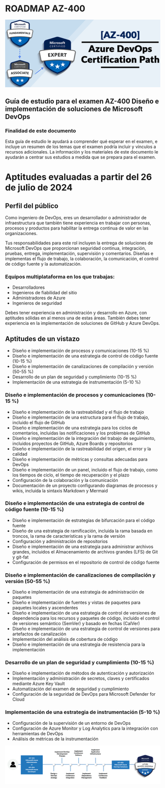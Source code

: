 # ROADMAP AZ-400


![IMG](img/image_001_AZ400.png "certificado AZ400")
## Guía de estudio para el examen AZ-400 Diseño e implementación de soluciones de Microsoft DevOps

### Finalidad de este documento
Esta guía de estudio le ayudará a comprender qué esperar en el examen, e incluye un resumen de los temas que el examen podría incluir y vínculos a recursos adicionales. La información y los materiales de este documento le ayudarán a centrar sus estudios a medida que se prepara para el examen.

# Aptitudes evaluadas a partir del 26 de julio de 2024

## Perfil del público

Como ingeniero de DevOps, eres un desarrollador o administrador de infraestructura que también tiene experiencia en trabajar con personas, procesos y productos para habilitar la entrega continua de valor en las organizaciones.

Tus responsabilidades para este rol incluyen la entrega de soluciones de Microsoft DevOps que proporcionan seguridad continua, integración, pruebas, entrega, implementación, supervisión y comentarios. Diseñas e implementas el flujo de trabajo, la colaboración, la comunicación, el control de código fuente y la automatización.

### Equipos multiplataforma en los que trabajas:

- Desarrolladores
- Ingenieros de fiabilidad del sitio
- Administradores de Azure
- Ingenieros de seguridad

Debes tener experiencia en administración y desarrollo en Azure, con aptitudes sólidas en al menos una de estas áreas. También debes tener experiencia en la implementación de soluciones de GitHub y Azure DevOps.

## Aptitudes de un vistazo

- Diseño e implementación de procesos y comunicaciones (10-15 %)
- Diseño e implementación de una estrategia de control de código fuente (10-15 %)
- Diseño e implementación de canalizaciones de compilación y versión (50-55 %)
- Desarrollo de un plan de seguridad y cumplimiento (10-15 %)
- Implementación de una estrategia de instrumentación (5-10 %)

### Diseño e implementación de procesos y comunicaciones (10-15 %)

- Diseño e implementación de la rastreabilidad y el flujo de trabajo
- Diseño e implementación de una estructura para el flujo de trabajo, incluido el flujo de GitHub
- Diseño e implementación de una estrategia para los ciclos de comentarios, incluidas las notificaciones y los problemas de GitHub
- Diseño e implementación de la integración del trabajo de seguimiento, incluidos proyectos de GitHub, Azure Boards y repositorios
- Diseño e implementación de la rastreabilidad del origen, el error y la calidad
- Diseño e implementación de métricas y consultas adecuadas para DevOps
- Diseño e implementación de un panel, incluido el flujo de trabajo, como los tiempos de ciclo, el tiempo de recuperación y el plazo
- Configuración de la colaboración y la comunicación
- Documentación de un proyecto configurando diagramas de procesos y wikis, incluida la sintaxis Markdown y Mermaid

### Diseño e implementación de una estrategia de control de código fuente (10-15 %)

- Diseño e implementación de estrategias de bifurcación para el código fuente
- Diseño de una estrategia de ramificación, incluida la rama basada en troncos, la rama de características y la rama de versión
- Configuración y administración de repositorios
- Diseño e implementación de una estrategia para administrar archivos grandes, incluidos el Almacenamiento de archivos grandes (LFS) de Git y git-fat
- Configuración de permisos en el repositorio de control de código fuente

### Diseño e implementación de canalizaciones de compilación y versión (50-55 %)

- Diseño e implementación de una estrategia de administración de paquetes
- Diseño e implementación de fuentes y vistas de paquetes para paquetes locales y ascendentes
- Diseño e implementación de una estrategia de control de versiones de dependencia para los recursos y paquetes de código, incluido el control de versiones semántico (SemVer) y basado en fechas (CalVer)
- Diseño e implementación de una estrategia de control de versiones para artefactos de canalización
- Implementación del análisis de cobertura de código
- Diseño e implementación de una estrategia de resistencia para la implementación

### Desarrollo de un plan de seguridad y cumplimiento (10-15 %)

- Diseño e implementación de métodos de autenticación y autorización
- Implementación y administración de secretos, claves y certificados mediante Azure Key Vault
- Automatización del examen de seguridad y cumplimiento
- Configuración de la seguridad de DevOps para Microsoft Defender for Cloud

### Implementación de una estrategia de instrumentación (5-10 %)

- Configuración de la supervisión de un entorno de DevOps
- Configuración de Azure Monitor y Log Analytics para la integración con herramientas de DevOps
- Análisis de métricas de la instrumentación

![img roadmap](img\Azure_Diagrams-07.png "Image of the roadmap")

